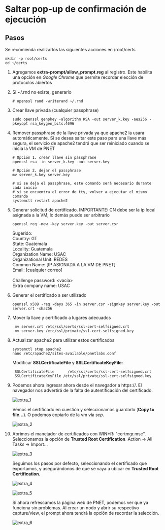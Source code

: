# Saltar pop-up de confirmación de ejecución

## Pasos
Se recomienda realizarlos las siguientes acciones en /root/certs
```
mkdir -p root/certs
cd ~/certs
```
1. Agregamos **extra-prompt/allow_prompt.reg** al registro. Este habilita una opción en *Google Chrome* que permite recordar elección de protocolos abiertos
2. Si ~/.rnd no existe, generarlo
   
   ```# openssl rand -writerand ~/.rnd```

3. Crear llave privada (cualquier passphrase)
   
   ```sudo openssl genpkey -algorithm RSA -out server_k.key -aes256 -pkeyopt rsa_keygen_bits:4096```

4. Remover passphrase de la llave privada ya que apache2 la usara automáticamente. Si se desea saltar este paso para una llave más segura, el servicio de apache2 tendrá que ser reiniciado cuando se inicia la VM de PNET

    ```
    # Opción 1. crear llave sin passphrase
    openssl rsa -in server_k.key -out server.key

    # Opción 2. dejar el passphrase
    mv server_k.key server.key

    # si se deja el passphrase, este comando será necesario durante cada inicio
    # si se encuentra el error de tty, volver a ejecutar el mismo comando
    systemctl restart apache2
    ```

5. Generar solicitud de certificado. IMPORTANTE: CN debe ser la ip local asignada a la VM, lo demás puede ser arbitrario
  
   ```
   openssl req -new -key server.key -out server.csr
   ```
    Sugerido:<br>
    Country: GT<br>
    State: Guatemala<br>
    Locality: Guatemala<br>
    Organization Name: USAC<br>
    Organizational Unit: REDES<br>
    Common Name: [IP ASIGNADA A LA VM DE PNET]<br>
    Email: [cualquier correo]<br>
    <br>
    Challenge password: <vacía><br>
    Extra company name: USAC
   
6. Generar el certificado a ser utilizado
    ```
    openssl x509 -req -days 365 -in server.csr -signkey server.key -out server.crt -sha256
    ```
7. Mover la llave y certificado a lugares adecuados

    ```
     mv server.crt /etc/ssl/certs/ssl-cert-selfsigned.crt
     mv server.key /etc/ssl/private/ssl-cert-selfsigned.key
    ```
8. Actualizar apache2 para utilizar estos certificados

      ```
      systemctl stop apache2
      nano /etc/apache2/sites-available/pnetlabs.conf
      ```

      Modificar **SSLCertificateFile** y **SSLCertificateKeyFile**: <br>
      ```
       SSLCertificateFile      /etc/ssl/certs/ssl-cert-selfsigned.crt
       SSLCertificateKeyFile /etc/ssl/private/ssl-cert-selfsigned.key
      ```
9. Podemos ahora ingresar ahora desde el navegador a https://<ip-vm>. El navegador nos advertirá de la falta de autentificación del certificado.

    ![extra_1](readme_img/extra_1.png)
    
    Vemos el certificado en cuestión y seleccionamos guardarlo (**Copy to file...**). O podemos copiarlo de la vm vía *scp*.
    
    ![extra_2](readme_img/extra_2.png)


10. Abrimos el manejador de certificados con WIN+R: "certmgr.msc". Seleccionamos la opción de **Trusted Root Certification**. Action -> All Tasks -> Import...

     ![extra_3](readme_img/extra_3.png)
  
     Seguimos los pasos por defecto, seleccionando el certificado que exportamos, y asegurándonos de que se vaya a ubicar en **Trusted Root Certification**.
  
     ![extra_4](readme_img/extra_4.png)
  
     ![extra_5](readme_img/extra_5.png)
  
     Si ahora refrescamos la página web de PNET, podemos ver que ya funciona sin problemas. Al crear un nodo y abrir su respectivo capture/view, el prompt ahora tendrá la opción de recordar la selección. 
  
     ![extra_6](readme_img/extra_6.png)
